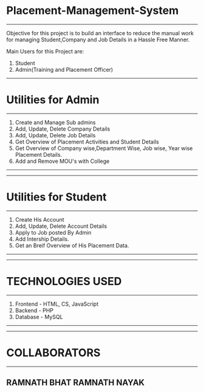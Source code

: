 # Placement-Management-System
---------------------------------
Objective for this project is to build an interface to reduce the manual work for managing Student,Company and Job Details in a Hassle Free Manner.

Main Users for this Project are:
1) Student
2) Admin(Training and Placement Officer)

-------------------------------------------------------------------------------------------
# Utilities for Admin
--------------------------------------------------------------------------------------------
1) Create and Manage Sub admins
2) Add, Update, Delete Company Details
3) Add, Update, Delete Job Details
4) Get Overview of Placement Activities and Student Details
5) Get Overview of Company wise,Department Wise, Job wise, Year wise Placement Details.
6) Add and Remove MOU's with College

---------------------------------------------------------------------------------------------

------------------------------------------------
# Utilities for Student
------------------------------------------------
1) Create His Account
2) Add, Update, Delete Account Details
3) Apply to Job posted By Admin
4) Add Intership Details.
5) Get an Breif Overview of His Placement Data.

-------------------------------------------------
---------------------------------
# TECHNOLOGIES USED
---------------------------------
1) Frontend - HTML, CS, JavaScript
2) Backend  - PHP
3) Database - MySQL

---------------------------------

--------------------
# COLLABORATORS
--------------------
   RAMNATH BHAT
   RAMNATH NAYAK
--------------------

